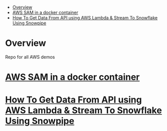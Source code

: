 - [Overview](#overview)
- [AWS SAM in a docker container](#aws-sam-in-a-docker-container)
- [How To Get Data From API using AWS Lambda & Stream To Snowflake Using Snowpipe](#how-to-get-data-from-api-using-aws-lambda--stream-to-snowflake-using-snowpipe)

# Overview
Repo for all AWS demos

# [AWS SAM in a docker container](https://www.entechlog.com/blog/aws/aws-sam-in-docker-container/)
# [How To Get Data From API using AWS Lambda & Stream To Snowflake Using Snowpipe](https://www.entechlog.com/blog/aws/get-data-from-api-using-lambda-and-stream-to-snowflake-using-snowpipe/)

